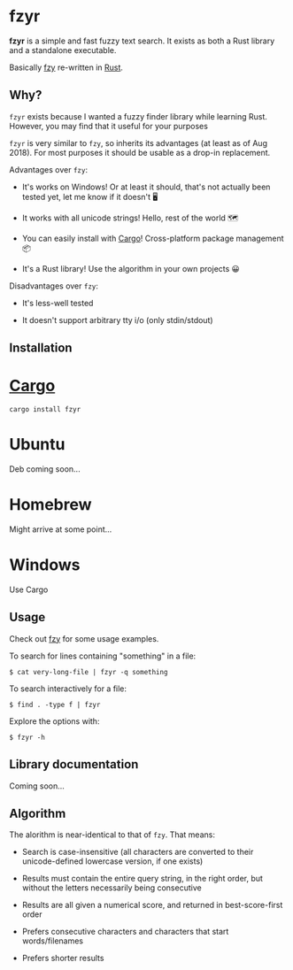 # fzyr

**fzyr** is a simple and fast fuzzy text search. It exists as both a Rust library and a standalone executable.

Basically [fzy](https://github.com/jhawthorn/fzy) re-written in [Rust](https://www.rust-lang.org/).

## Why?

`fzyr` exists because I wanted a fuzzy finder library while learning Rust. However, you may find that it useful for your purposes

`fzyr` is very similar to `fzy`, so inherits its advantages (at least as of Aug 2018). For most purposes it should be usable as a drop-in replacement.

Advantages over `fzy`:

+ It's works on Windows! Or at least it should, that's not actually been tested yet, let me know if it doesn't 🖥

+ It works with all unicode strings! Hello, rest of the world 🗺️

+ You can easily install with [Cargo](https://doc.rust-lang.org/stable/cargo/)! Cross-platform package management 📦

+ It's a Rust library! Use the algorithm in your own projects 😀

Disadvantages over `fzy`:

+ It's less-well tested

+ It doesn't support arbitrary tty i/o (only stdin/stdout)

## Installation

# [Cargo](https://doc.rust-lang.org/stable/cargo/)

    cargo install fzyr

# Ubuntu

Deb coming soon...

# Homebrew

Might arrive at some point...

# Windows

Use Cargo

## Usage

Check out [fzy](https://github.com/jhawthorn/fzy#usage) for some usage examples.

To search for lines containing "something" in a file:

    $ cat very-long-file | fzyr -q something

To search interactively for a file:

    $ find . -type f | fzyr

Explore the options with:

    $ fzyr -h

## Library documentation

Coming soon...

## Algorithm

The alorithm is near-identical to that of `fzy`. That means:

+ Search is case-insensitive (all characters are converted to their unicode-defined lowercase version, if one exists)

+ Results must contain the entire query string, in the right order, but without the letters necessarily being consecutive

+ Results are all given a numerical score, and returned in best-score-first order

+ Prefers consecutive characters and characters that start words/filenames

+ Prefers shorter results
